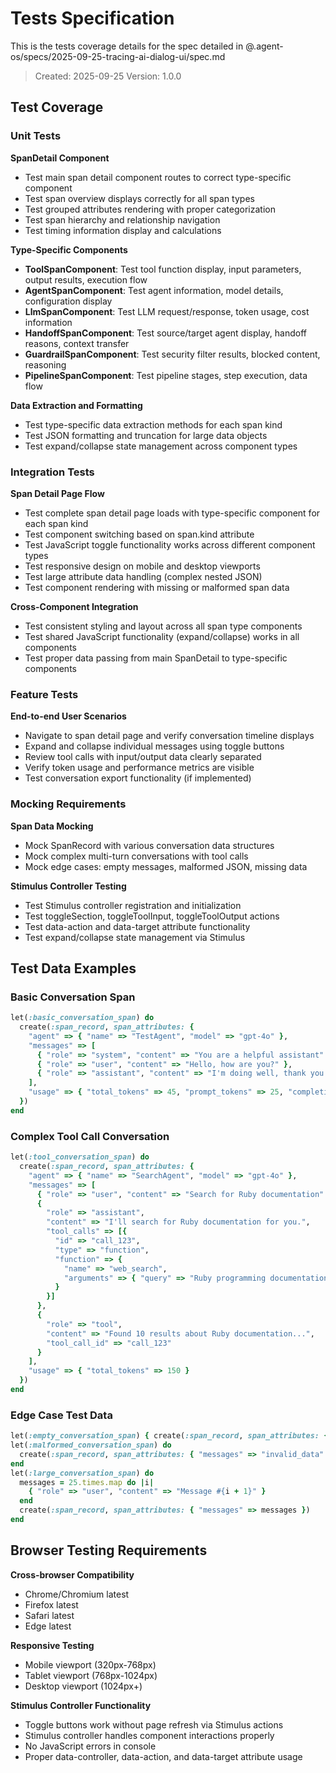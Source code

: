 # Tests Specification

This is the tests coverage details for the spec detailed in @.agent-os/specs/2025-09-25-tracing-ai-dialog-ui/spec.md

> Created: 2025-09-25
> Version: 1.0.0

## Test Coverage

### Unit Tests

**SpanDetail Component**
- Test main span detail component routes to correct type-specific component
- Test span overview displays correctly for all span types
- Test grouped attributes rendering with proper categorization
- Test span hierarchy and relationship navigation
- Test timing information display and calculations

**Type-Specific Components**
- **ToolSpanComponent**: Test tool function display, input parameters, output results, execution flow
- **AgentSpanComponent**: Test agent information, model details, configuration display
- **LlmSpanComponent**: Test LLM request/response, token usage, cost information
- **HandoffSpanComponent**: Test source/target agent display, handoff reasons, context transfer
- **GuardrailSpanComponent**: Test security filter results, blocked content, reasoning
- **PipelineSpanComponent**: Test pipeline stages, step execution, data flow

**Data Extraction and Formatting**
- Test type-specific data extraction methods for each span kind
- Test JSON formatting and truncation for large data objects
- Test expand/collapse state management across component types

### Integration Tests

**Span Detail Page Flow**
- Test complete span detail page loads with type-specific component for each span kind
- Test component switching based on span.kind attribute
- Test JavaScript toggle functionality works across different component types
- Test responsive design on mobile and desktop viewports
- Test large attribute data handling (complex nested JSON)
- Test component rendering with missing or malformed span data

**Cross-Component Integration**
- Test consistent styling and layout across all span type components
- Test shared JavaScript functionality (expand/collapse) works in all components
- Test proper data passing from main SpanDetail to type-specific components

### Feature Tests

**End-to-end User Scenarios**
- Navigate to span detail page and verify conversation timeline displays
- Expand and collapse individual messages using toggle buttons
- Review tool calls with input/output data clearly separated
- Verify token usage and performance metrics are visible
- Test conversation export functionality (if implemented)

### Mocking Requirements

**Span Data Mocking**
- Mock SpanRecord with various conversation data structures
- Mock complex multi-turn conversations with tool calls
- Mock edge cases: empty messages, malformed JSON, missing data

**Stimulus Controller Testing**
- Test Stimulus controller registration and initialization
- Test toggleSection, toggleToolInput, toggleToolOutput actions
- Test data-action and data-target attribute functionality
- Test expand/collapse state management via Stimulus

## Test Data Examples

### Basic Conversation Span
```ruby
let(:basic_conversation_span) do
  create(:span_record, span_attributes: {
    "agent" => { "name" => "TestAgent", "model" => "gpt-4o" },
    "messages" => [
      { "role" => "system", "content" => "You are a helpful assistant" },
      { "role" => "user", "content" => "Hello, how are you?" },
      { "role" => "assistant", "content" => "I'm doing well, thank you!" }
    ],
    "usage" => { "total_tokens" => 45, "prompt_tokens" => 25, "completion_tokens" => 20 }
  })
end
```

### Complex Tool Call Conversation
```ruby
let(:tool_conversation_span) do
  create(:span_record, span_attributes: {
    "agent" => { "name" => "SearchAgent", "model" => "gpt-4o" },
    "messages" => [
      { "role" => "user", "content" => "Search for Ruby documentation" },
      {
        "role" => "assistant",
        "content" => "I'll search for Ruby documentation for you.",
        "tool_calls" => [{
          "id" => "call_123",
          "type" => "function",
          "function" => {
            "name" => "web_search",
            "arguments" => { "query" => "Ruby programming documentation" }
          }
        }]
      },
      {
        "role" => "tool",
        "content" => "Found 10 results about Ruby documentation...",
        "tool_call_id" => "call_123"
      }
    ],
    "usage" => { "total_tokens" => 150 }
  })
end
```

### Edge Case Test Data
```ruby
let(:empty_conversation_span) { create(:span_record, span_attributes: {}) }
let(:malformed_conversation_span) do
  create(:span_record, span_attributes: { "messages" => "invalid_data" })
end
let(:large_conversation_span) do
  messages = 25.times.map do |i|
    { "role" => "user", "content" => "Message #{i + 1}" }
  end
  create(:span_record, span_attributes: { "messages" => messages })
end
```

## Browser Testing Requirements

**Cross-browser Compatibility**
- Chrome/Chromium latest
- Firefox latest
- Safari latest
- Edge latest

**Responsive Testing**
- Mobile viewport (320px-768px)
- Tablet viewport (768px-1024px)
- Desktop viewport (1024px+)

**Stimulus Controller Functionality**
- Toggle buttons work without page refresh via Stimulus actions
- Stimulus controller handles component interactions properly
- No JavaScript errors in console
- Proper data-controller, data-action, and data-target attribute usage